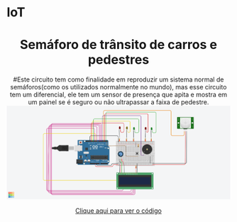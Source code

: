 # IoT

<header>
<h1>Semáforo de trânsito de carros e pedestres</h1>
#Este circuito tem como finalidade em reproduzir um sistema normal de semáforos(como os utilizados normalmente no mundo), mas esse circuito tem um diferencial, ele tem um sensor de presença que apita e mostra em um painel se é seguro ou não ultrapassar a faixa de pedestre.
  
<img src="Circuito do semaforo.png">


<a href="Codigo do semaforo.ino">Clique aqui para ver o código</a>
